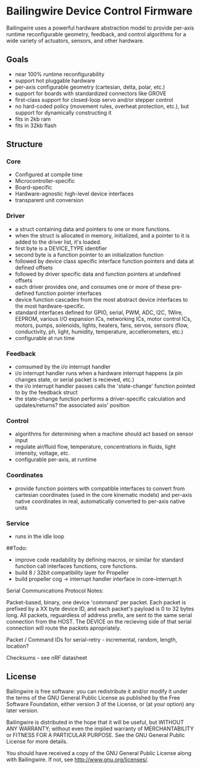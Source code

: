 # Bailingwire Device Control Firmware

Bailingwire uses a powerful hardware abstraction model to provide per-axis runtime reconfigurable geometry, feedback, and control algorithms for a wide variety of actuators, sensors, and other hardware.

## Goals
 - near 100% runtime reconfigurability
 - support hot pluggable hardware
 - per-axis configurable geometry (cartesian, delta, polar, etc.)
 - support for boards with standardized connectors like GROVE
 - first-class support for closed-loop servo and/or stepper control
 - no hard-coded policy (movement rules, overheat protection, etc.), but support for dynamically constructing it
 - fits in 2kb ram
 - fits in 32kb flash

## Structure
### Core
 - Configured at compile time
 - Microcontroller-specific
 - Board-specific
 - Hardware-agnostic high-level device interfaces
 - transparent unit conversion

### Driver
 - a struct containing data and pointers to one or more functions.
 - when the struct is allocated in memory, initialized, and a pointer to it is added to the driver list, it's loaded.
 - first byte is a DEVICE_TYPE identifier
 - second byte is a function pointer to an initialization function
 - followed by device class specific interface function pointers and data at defined offsets
 - followed by driver specific data and function pointers at undefined offsets
 - each driver provides one, and consumes one or more of these pre-defined function pointer interfaces
 - device function cascades from the most abstract device interfaces to the most hardware-specific.
 - standard interfaces defined for GPIO, serial, PWM, ADC, I2C, 1Wire, EEPROM, various I/O expansion ICs, networking ICs, motor control ICs, motors, pumps, solenoids, lights, heaters, fans, servos, sensors (flow, conductivity, ph, light, humidity, temperature, accellerometers, etc.)
 - configurable at run time

### Feedback
 - comsumed by the i/o interrupt handler
 - i/o interrupt handler runs when a hardware interrupt happens (a pin changes state, or serial packet is recieved, etc.)
 - the i/o interrupt handler passes calls the 'state-change' function pointed to by the feedback struct
 - the state-change function performs a driver-specific calculation and updates/returns? the associated axis' position

### Control
 - algorithms for determining when a machine should act based on sensor input
 - regulate air/fluid flow, temperature, concentrations in fluids, light intensity, voltage, etc.
 - configurable per-axis, at runtime

### Coordinates
 - provide function pointers with compatible interfaces to convert from cartesian coordinates (used in the core kinematic models) and per-axis native coordinates in real, automatically converted to per-axis native units

### Service
 - runs in the idle loop


##Todo:
 - improve code readability by defining macros, or similar for standard function call interfaces functions, core functions.
 - build 8 / 32bit compatibility layer for Propeller
 - build propeller cog -> interrupt handler interface in core-interrupt.h


Serial Communications Protocol Notes:
 
Packet-based, binary, one device 'command' per packet.  Each packet is prefixed by a XX byte device ID, and each packet's payload is 0 to 32 bytes long.  All packets, reguardless of address prefix, are sent to the same serial connection from the HOST.  The DEVICE on the recieving side of that serial connection will route the packets apropriately.

Packet / Command IDs for serial-retry - incremental, random, length, location?
  
Checksums - see nRF datasheet


## License
Bailingwire is free software: you can redistribute it and/or modify it under the terms of the GNU General Public License as published by the Free Software Foundation, either version 3 of the License, or (at your option) any later version.

Bailingwire is distributed in the hope that it will be useful, but WITHOUT ANY WARRANTY; without even the implied warranty of MERCHANTABILITY or FITNESS FOR A PARTICULAR PURPOSE.  See the GNU General Public License for more details.

You should have received a copy of the GNU General Public License along with Bailingwire.  If not, see <http://www.gnu.org/licenses/>.
